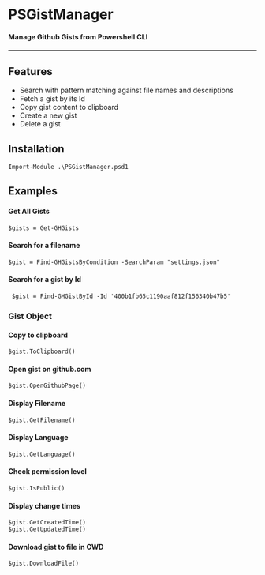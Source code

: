 # PSGistManager
#### Manage Github Gists from Powershell CLI
***
## Features
* Search with pattern matching against file names and descriptions
* Fetch a gist by its Id
* Copy gist content to clipboard
* Create a new gist
* Delete a gist

## Installation
    Import-Module .\PSGistManager.psd1

## Examples
#### Get All Gists
    $gists = Get-GHGists

#### Search for a filename
    $gist = Find-GHGistsByCondition -SearchParam "settings.json"

#### Search for a gist by Id
     $gist = Find-GHGistById -Id '400b1fb65c1190aaf812f156340b47b5'

### Gist Object

#### Copy to clipboard
    $gist.ToClipboard()

#### Open gist on github.com
    $gist.OpenGithubPage()

#### Display Filename
    $gist.GetFilename()

#### Display Language
    $gist.GetLanguage()

#### Check permission level
    $gist.IsPublic()

#### Display change times
    $gist.GetCreatedTime()
    $gist.GetUpdatedTime()

#### Download gist to file in CWD
    $gist.DownloadFile()
